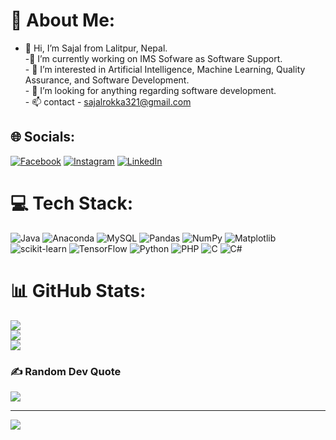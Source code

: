 # 💫 About Me:
- 👋 Hi, I’m Sajal from Lalitpur, Nepal.<br>-🔭 I’m currently working on IMS Sofware as Software Support.<br>- 👀 I’m interested in Artificial Intelligence, Machine Learning, Quality Assurance, and Software Development.<br>- 🤔 I’m looking for anything regarding software development. <br>- 📫 contact - sajalrokka321@gmail.com<br>


## 🌐 Socials:
[![Facebook](https://img.shields.io/badge/Facebook-%231877F2.svg?logo=Facebook&logoColor=white)](https://facebook.com/mesajalrokka) [![Instagram](https://img.shields.io/badge/Instagram-%23E4405F.svg?logo=Instagram&logoColor=white)](https://instagram.com/mesajalrokka) [![LinkedIn](https://img.shields.io/badge/LinkedIn-%230077B5.svg?logo=linkedin&logoColor=white)](https://linkedin.com/in/sajal-rokka-733525184) 

# 💻 Tech Stack:
![Java](https://img.shields.io/badge/java-%23ED8B00.svg?style=for-the-badge&logo=openjdk&logoColor=white) ![Anaconda](https://img.shields.io/badge/Anaconda-%2344A833.svg?style=for-the-badge&logo=anaconda&logoColor=white) ![MySQL](https://img.shields.io/badge/mysql-4479A1.svg?style=for-the-badge&logo=mysql&logoColor=white) ![Pandas](https://img.shields.io/badge/pandas-%23150458.svg?style=for-the-badge&logo=pandas&logoColor=white) ![NumPy](https://img.shields.io/badge/numpy-%23013243.svg?style=for-the-badge&logo=numpy&logoColor=white) ![Matplotlib](https://img.shields.io/badge/Matplotlib-%23ffffff.svg?style=for-the-badge&logo=Matplotlib&logoColor=black) ![scikit-learn](https://img.shields.io/badge/scikit--learn-%23F7931E.svg?style=for-the-badge&logo=scikit-learn&logoColor=white) ![TensorFlow](https://img.shields.io/badge/TensorFlow-%23FF6F00.svg?style=for-the-badge&logo=TensorFlow&logoColor=white) ![Python](https://img.shields.io/badge/python-3670A0?style=for-the-badge&logo=python&logoColor=ffdd54) ![PHP](https://img.shields.io/badge/php-%23777BB4.svg?style=for-the-badge&logo=php&logoColor=white) ![C](https://img.shields.io/badge/c-%2300599C.svg?style=for-the-badge&logo=c&logoColor=white) ![C#](https://img.shields.io/badge/c%23-%23239120.svg?style=for-the-badge&logo=csharp&logoColor=white)
# 📊 GitHub Stats:
![](https://github-readme-stats.vercel.app/api?username=me-sajal&theme=darcula&hide_border=true&include_all_commits=true&count_private=false)<br/>
![](https://github-readme-streak-stats.herokuapp.com/?user=me-sajal&theme=darcula&hide_border=true)<br/>
![](https://github-readme-stats.vercel.app/api/top-langs/?username=me-sajal&theme=darcula&hide_border=true&include_all_commits=true&count_private=false&layout=compact)

### ✍️ Random Dev Quote
![](https://quotes-github-readme.vercel.app/api?type=vetical&theme=radical)

---
[![](https://visitcount.itsvg.in/api?id=me-sajal&icon=0&color=0)](https://visitcount.itsvg.in)

<!-- Proudly created with GPRM ( https://gprm.itsvg.in ) -->

